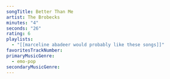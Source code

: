 ```yaml
---
songTitle: Better Than Me
artist: The Brobecks
minutes: "4"
seconds: "26"
rating: 6
playlists:
  - "[[marceline abadeer would probably like these songs]]"
favoritesTrackNumber:
primaryMusicGenre:
  - emo-pop
secondaryMusicGenre:
---
```

